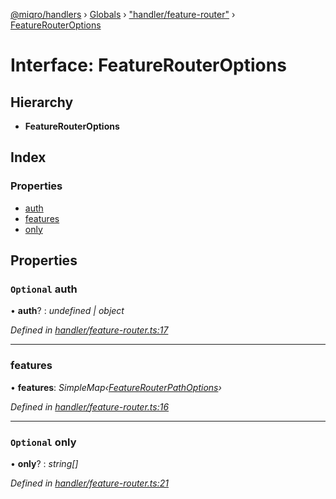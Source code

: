 [@miqro/handlers](../README.md) › [Globals](../globals.md) › ["handler/feature-router"](../modules/_handler_feature_router_.md) › [FeatureRouterOptions](_handler_feature_router_.featurerouteroptions.md)

# Interface: FeatureRouterOptions

## Hierarchy

* **FeatureRouterOptions**

## Index

### Properties

* [auth](_handler_feature_router_.featurerouteroptions.md#optional-auth)
* [features](_handler_feature_router_.featurerouteroptions.md#features)
* [only](_handler_feature_router_.featurerouteroptions.md#optional-only)

## Properties

### `Optional` auth

• **auth**? : *undefined | object*

*Defined in [handler/feature-router.ts:17](https://github.com/claukers/miqro-express/blob/70eb4a6/src/handler/feature-router.ts#L17)*

___

###  features

• **features**: *SimpleMap‹[FeatureRouterPathOptions](_handler_feature_router_.featurerouterpathoptions.md)›*

*Defined in [handler/feature-router.ts:16](https://github.com/claukers/miqro-express/blob/70eb4a6/src/handler/feature-router.ts#L16)*

___

### `Optional` only

• **only**? : *string[]*

*Defined in [handler/feature-router.ts:21](https://github.com/claukers/miqro-express/blob/70eb4a6/src/handler/feature-router.ts#L21)*
